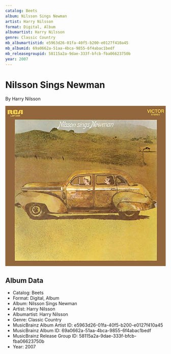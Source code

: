 ```yaml
---
catalog: Beets
album: Nilsson Sings Newman
artist: Harry Nilsson
format: Digital, Album
albumartist: Harry Nilsson
genre: Classic Country
mb_albumartistid: e5963d26-01fa-40f5-b200-e0127f410a45
mb_albumid: 69a0662a-51aa-4bca-9855-6f4abac1bedf
mb_releasegroupid: 58115a2a-9dae-333f-bfcb-fba06623750b
year: 2007
---
```


# Nilsson Sings Newman

By Harry Nilsson

![](../../assets/beetscovers/Harry_Nilsson-Nilsson_Sings_Newman.jpg)

## Album Data

- Catalog: Beets
- Format: Digital, Album
- Album: Nilsson Sings Newman
- Artist: Harry Nilsson
- Albumartist: Harry Nilsson
- Genre: Classic Country
- MusicBrainz Album Artist ID: e5963d26-01fa-40f5-b200-e0127f410a45
- MusicBrainz Album ID: 69a0662a-51aa-4bca-9855-6f4abac1bedf
- MusicBrainz Release Group ID: 58115a2a-9dae-333f-bfcb-fba06623750b
- Year: 2007

